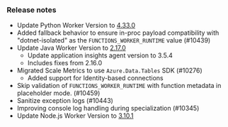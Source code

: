 ### Release notes

<!-- Please add your release notes in the following format:
- My change description (#PR)
-->
- Update Python Worker Version to [4.33.0](https://github.com/Azure/azure-functions-python-worker/releases/tag/4.33.0)
- Added fallback behavior to ensure in-proc payload compatibility with "dotnet-isolated" as the `FUNCTIONS_WORKER_RUNTIME` value (#10439)
- Update Java Worker Version to [2.17.0](https://github.com/Azure/azure-functions-java-worker/releases/tag/2.17.0)
  - Update application insights agent version to 3.5.4
  - Includes fixes from 2.16.0
- Migrated Scale Metrics to use `Azure.Data.Tables` SDK (#10276)
  - Added support for Identity-based connections
- Skip validation of `FUNCTIONS_WORKER_RUNTIME` with function metadata in placeholder mode. (#10459)
- Sanitize exception logs (#10443)
- Improving console log handling during specialization (#10345)
- Update Node.js Worker Version to [3.10.1](https://github.com/Azure/azure-functions-nodejs-worker/releases/tag/v3.10.1)
